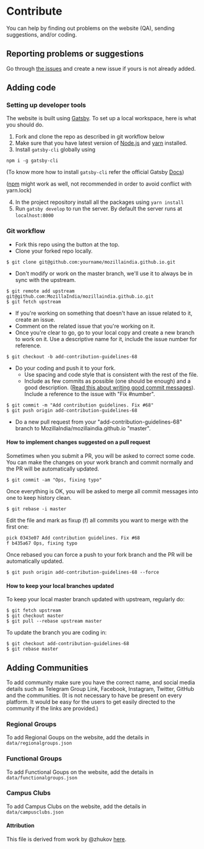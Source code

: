 # Contribute

You can help by finding out problems on the website (QA), sending suggestions, and/or coding.

## Reporting problems or suggestions

Go through [the issues](https://github.com/MozillaIndia/mozillaindia.github.io/issues?q=is%3Aissue) and create a new issue if yours is not already added.

## Adding code

### Setting up developer tools

The website is built using [Gatsby](https://gatsby.org). To set up a local workspace, here is what you should do.

1. Fork and clone the repo as described in git workflow below
2. Make sure that you have latest version of [Node.js](https://nodejs.org) and [yarn](https://yarnpkg.com/) installed.
3. Install `gatsby-cli` globally using

```
npm i -g gatsby-cli
```

(To know more how to install `gatsby-cli` refer the official Gatsby [Docs](https://www.gatsbyjs.org/tutorial/part-zero/))

([npm](https://www.npmjs.com/) might work as well, not recommended in order to avoid conflict with yarn.lock)

4. In the project repository install all the packages using `yarn install`
5. Run `gatsby develop` to run the server. By default the server runs at `localhost:8000`


### Git workflow

- Fork this repo using the button at the top.
- Clone your forked repo locally.

```
$ git clone git@github.com:yourname/mozillaindia.github.io.git
```

- Don't modify or work on the master branch, we'll use it to always be in sync with the upstream.

```
$ git remote add upstream git@github.com:MozillaIndia/mozillaindia.github.io.git
$ git fetch upstream
```

- If you're working on something that doesn't have an issue related to it, create an issue.
- Comment on the related issue that you're working on it.
- Once you're clear to go, go to your local copy and create a new branch to work on it. Use a descriptive name for it, include the issue number for reference.

`$ git checkout -b add-contribution-guidelines-68`

- Do your coding and push it to your fork.
  - Use spacing and code style that is consistent with the rest of the file.
  - Include as few commits as possible (one should be enough) and a good description. ([Read this about writing good commit messages](http://365git.tumblr.com/post/3308646748/writing-git-commit-messages)). Include a reference to the issue with "Fix #number".

```
$ git commit -m "Add contribution guidelines. Fix #68"
$ git push origin add-contribution-guidelines-68
```

- Do a new pull request from your "add-contribution-guidelines-68" branch to MozillaIndia/mozillaindia.github.io "master".

#### How to implement changes suggested on a pull request

Sometimes when you submit a PR, you will be asked to correct some code. You can make the changes on your work branch and commit normally and the PR will be automatically updated.

`$ git commit -am "Ops, fixing typo"`

Once everything is OK, you will be asked to merge all commit messages into one to keep history clean.

`$ git rebase -i master`

Edit the file and mark as fixup (f) all commits you want to merge with the first one:

```
pick 0343e07 Add contribution guidelines. Fix #68
f b435a67 Ops, fixing typo
```

Once rebased you can force a push to your fork branch and the PR will be automatically updated.

`$ git push origin add-contribution-guidelines-68 --force`

#### How to keep your local branches updated

To keep your local master branch updated with upstream, regularly do:

```
$ git fetch upstream
$ git checkout master
$ git pull --rebase upstream master
```

To update the branch you are coding in:

```
$ git checkout add-contribution-guidelines-68
$ git rebase master
```

## Adding Communities

To add community make sure you have the correct name, and social media details such as Telegram Group Link, Facebook, Instagram, Twitter, GitHub and the communities. (It is not necessary to have be present on every platform. It would be easy for the users to get easily directed to the community if the links are provided.)

### Regional Groups

To add Regional Goups on the website, add the details in `data/regionalgroups.json`

### Functional Groups

To add Functional Goups on the website, add the details in `data/functionalgroups.json`

### Campus Clubs

To add Campus Clubs on the website, add the details in `data/campusclubs.json`

#### Attribution

This file is derived from work by @zhukov [here](https://github.com/zhukov/webogram/blob/master/CONTRIBUTING.md).
